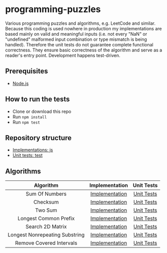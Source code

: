 # programming-puzzles
Various programming puzzles and algorithms, e.g. LeetCode and similar. Because this coding is used nowhere in production my implementations are based mainly on valid and meaningful inputs (i.e. not every "NaN" or "undefined" malformed input combination or type mismatch is being handled). Therefore the unit tests do not guarantee complete functional correctness. They ensure basic correctness of the algorithm and serve as a reader's entry point. Development happens test-driven. 

## Prerequisites
* [Node.js](https://nodejs.org/)

## How to run the tests
* Clone or download this repo
* Run `npm install`
* Run `npm test`

## Repository structure
* [Implementations: js](js)
* [Unit tests: test](test)

## Algorithms
| Algorithm | Implementation | Unit Tests |
|:-:|:-:|:-:|
| Sum Of Numbers | [Implementation](js/sum-of-numbers.js) | [Unit Tests](test/sum-of-numbers.js) |
| Checksum | [Implementation](js/checksum.js) | [Unit Tests](test/checksum.js) |
| Two Sum | [Implementation](js/two-sum.js) | [Unit Tests](test/two-sum.js) |
| Longest Common Prefix | [Implementation](js/longest-common-prefix.js) | [Unit Tests](test/longest-common-prefix.js) |
| Search 2D Matrix | [Implementation](js/search-2d-matrix.js) | [Unit Tests](test/search-2d-matrix.js) |
| Longest Nonrepeating Substring | [Implementation](js/longest-nonrepeating-substring.js) | [Unit Tests](test/longest-nonrepeating-substring.js) |
| Remove Covered Intervals | [Implementation](js/remove-covered-intervals.js) | [Unit Tests](test/remove-covered-intervals.js) |